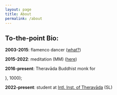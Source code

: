 ```yaml
---
layout: page
title: About
permalink: /about
---
```

## To-the-point Bio:

**2003-2015**: flamenco dancer ([what?](https://www.google.com/search?q=Stefano+Domit+Flamenco))

**2015-2022**: meditation (MM) ([here](https://www.paaukforestmonastery.org/))

**2016-present**: Theravāda Buddhist monk for
<div id="timer"></div>

<script>
  // Set the date you want to count from
  var countDownDate = new Date("2016-10-07").getTime(); // Replace YYYY-MM-DD with your specific date

  // Update the timer every second
  var x = setInterval(function() {
    // Get the current date and time
    var now = new Date().getTime();

    // Calculate the time elapsed since the specified date
    var elapsed = now - countDownDate;

    // Calculate years, months, and days
    var years = new Date(elapsed).getUTCFullYear() - 1970; // Adjust for epoch year
    var months = new Date(elapsed).getUTCMonth(); // Get month (0-11)
    var days = new Date(elapsed).getUTCDate() - 1; // Get day of the month (1-31)

    // Display the result in the timer div
    document.getElementById("timer").innerHTML =
      years + "y " + months + "m " + days + "d ";



    Testing ordination time calculator:

    <!DOCTYPE html>
<html lang="en">
<head>
    <meta charset="UTF-8">
    <meta name="viewport" content="width=device-width, initial-scale=1.0">
    <title>Ordination Duration Counter</title>
</head>
<body>
    <h1>Ordination Duration Counter</h1>
    <label for="ordinationDate">Enter your ordination date (YYYY/MM/DD):</label>
    <input type="date" id="ordinationDate">
    <button onclick="calculateDuration()">Calculate Duration</button>
    
    <h2 id="result"></h2>

    <script>
        function calculateDuration() {
            const ordinationDate = new Date(document.getElementById("ordinationDate").value);
            const today = new Date();
            
            const years = today.getFullYear() - ordinationDate.getFullYear();
            const months = today.getMonth() - ordinationDate.getMonth();
            const days = today.getDate() - ordinationDate.getDate();

            let totalYears = years;
            let totalMonths = months;
            let totalDays = days;

            if (totalDays < 0) {
                totalMonths--;
                totalDays += new Date(today.getFullYear(), today.getMonth(), 0).getDate();
            }

            if (totalMonths < 0) {
                totalYears--;
                totalMonths += 12;
            }

            document.getElementById("result").innerText = 
                `You have been ordained for ${totalYears} years, ${totalMonths} months, and ${totalDays} days.`;
        }
    </script>
</body>
</html>

  }, 1000);
</script>

**2022-present**: student at [Intl. Inst. of Theravāda](https://www.theravado.com/) (SL)
